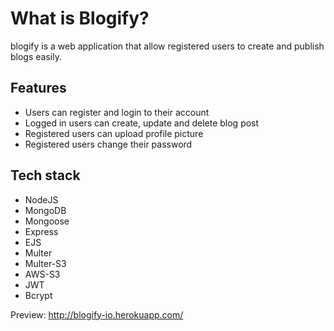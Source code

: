 # What is Blogify?
blogify is a web application that allow registered users to create and publish blogs easily.

## Features
- Users can register and login to their account
- Logged in users can create, update and delete blog post
- Registered users can upload profile picture
- Registered users change their password

## Tech stack
- NodeJS
- MongoDB
- Mongoose
- Express
- EJS
- Multer
- Multer-S3
- AWS-S3
- JWT
- Bcrypt

Preview: http://blogify-io.herokuapp.com/
